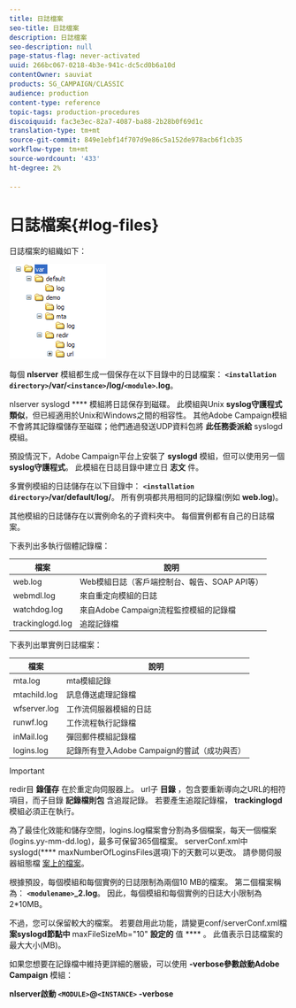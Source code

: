 ```yaml
---
title: 日誌檔案
seo-title: 日誌檔案
description: 日誌檔案
seo-description: null
page-status-flag: never-activated
uuid: 266bc067-0218-4b3e-941c-dc5cd0b6a10d
contentOwner: sauviat
products: SG_CAMPAIGN/CLASSIC
audience: production
content-type: reference
topic-tags: production-procedures
discoiquuid: fac3e3ec-82a7-4087-ba88-2b28b0f69d1c
translation-type: tm+mt
source-git-commit: 849e1ebf14f707d9e86c5a152de978acb6f1cb35
workflow-type: tm+mt
source-wordcount: '433'
ht-degree: 2%

---
```



# 日誌檔案{#log-files}

日誌檔案的組織如下：

![](assets/d_ncs_directory.png)

每個 **nlserver** 模組都生成一個保存在以下目錄中的日誌檔案： **`<installation directory>`/var/`<instance>`/log/`<module>`.log**。

nlserver syslogd **** 模組將日誌保存到磁碟。 此模組與Unix **syslog守護程式類似**，但已經適用於Unix和Windows之間的相容性。 其他Adobe Campaign模組不會將其記錄檔儲存至磁碟；他們通過發送UDP資料包將 **此任務委派給** syslogd模組。

預設情況下，Adobe Campaign平台上安裝了 **syslogd** 模組，但可以使用另一個 **syslog守護程式**。 此模組在日誌目錄中建立日 **志文** 件。

多實例模組的日誌儲存在以下目錄中： **`<installation directory>`/var/default/log/**。 所有例項都共用相同的記錄檔(例如 **web.log**)。

其他模組的日誌儲存在以實例命名的子資料夾中。 每個實例都有自己的日誌檔案。

下表列出多執行個體記錄檔：

| 檔案 | 說明 |
|---|---|
| web.log | Web模組日誌（客戶端控制台、報告、SOAP API等） |
| webmdl.log | 來自重定向模組的日誌 |
| watchdog.log | 來自Adobe Campaign流程監控模組的記錄檔 |
| trackinglogd.log | 追蹤記錄檔 |

下表列出單實例日誌檔案：

| 檔案 | 說明 |
|---|---|
| mta.log | mta模組記錄 |
| mtachild.log | 訊息傳送處理記錄檔 |
| wfserver.log | 工作流伺服器模組的日誌 |
| runwf.log | 工作流程執行記錄檔 |
| inMail.log | 彈回郵件模組記錄檔 |
| logins.log | 記錄所有登入Adobe Campaign的嘗試（成功與否） |

>[!IMPORTANT]
>
>redir目 **錄僅存** 在於重定向伺服器上。 url子 **目錄** ，包含要重新導向之URL的相符項目，而子目錄 **記錄檔則包** 含追蹤記錄。 若要產生追蹤記錄檔， **trackinglogd** 模組必須正在執行。

為了最佳化效能和儲存空間，logins.log檔案會分割為多個檔案，每天一個檔案(logins.yy-mm-dd.log)，最多可保留365個檔案。 serverConf.xml中syslogd(**** maxNumberOfLoginsFiles選項)下的天數可以更改。 請參閱伺服器組態檔 [案上的檔案](../../installation/using/the-server-configuration-file.md#syslogd)。

根據預設，每個模組和每個實例的日誌限制為兩個10 MB的檔案。 第二個檔案稱為： **`<modulename>`_2.log**。 因此，每個模組和每個實例的日誌大小限制為2*10MB。

不過，您可以保留較大的檔案。 若要啟用此功能，請變更conf/serverConf.xml檔 **案syslogd節點中** maxFileSizeMb=&quot;10&quot; **設定的** 值 **** 。 此值表示日誌檔案的最大大小(MB)。

如果您想要在記錄檔中維持更詳細的層級，可以使用 **-verbose參數啟動Adobe Campaign** 模組：

**nlserver啟動 `<MODULE>`@`<INSTANCE>` -verbose**
